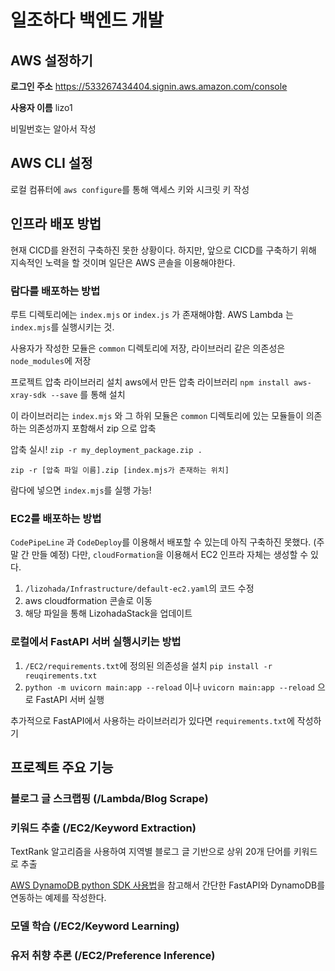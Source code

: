 # 일조하다 백엔드 개발

## AWS 설정하기

**로그인 주소**
https://533267434404.signin.aws.amazon.com/console

**사용자 이름**
lizo1

비밀번호는 알아서 작성

## AWS CLI 설정

로컬 컴퓨터에 `aws configure`를 통해 액세스 키와 시크릿 키 작성

## 인프라 배포 방법

현재 CICD를 완전히 구축하진 못한 상황이다. 하지만, 앞으로 CICD를 구축하기 위해 지속적인 노력을 할 것이며 일단은 AWS 콘솔을 이용해야한다.

### 람다를 배포하는 방법

루트 디렉토리에는 `index.mjs` or `index.js` 가 존재해야함.
AWS Lambda 는 `index.mjs`를 실행시키는 것.

사용자가 작성한 모듈은 `common` 디렉토리에 저장, 라이브러리 같은 의존성은 `node_modules`에 저장

프로젝트 압축 라이브러리 설치
aws에서 만든 압축 라이브러리 `npm install aws-xray-sdk --save` 를 통해 설치

이 라이브러리는  `index.mjs` 와 그 하위 모듈은 `common` 디렉토리에 있는 모듈들이 의존하는 의존성까지 포함해서 zip 으로 압축

압축 실시!
 `zip -r my_deployment_package.zip . `

 `zip -r [압축 파일 이름].zip [index.mjs가 존재하는 위치]`

람다에 넣으면 `index.mjs`를 실행 가능!

### EC2를 배포하는 방법

`CodePipeLine` 과 `CodeDeploy`를 이용해서 배포할 수 있는데 아직 구축하진 못했다. (주말 간 만들 예정)
다만, `cloudFormation`을 이용해서 EC2 인프라 자체는 생성할 수 있다.

1. `/lizohada/Infrastructure/default-ec2.yaml`의 코드 수정
2. aws cloudformation 콘솔로 이동
3. 해당 파일을 통해 LizohadaStack을 업데이트 

### 로컬에서 FastAPI 서버 실행시키는 방법

1. `/EC2/requirements.txt`에 정의된 의존성을 설치 `pip install -r reuqirements.txt`
2. `python -m uvicorn main:app --reload` 이나 `uvicorn main:app --reload` 으로 FastAPI 서버 실행

추가적으로 FastAPI에서 사용하는 라이브러리가 있다면 `requirements.txt`에 작성하기

## 프로젝트 주요 기능

### 블로그 글 스크랩핑 (/Lambda/Blog Scrape) 

### 키워드 추출 (/EC2/Keyword Extraction)
TextRank 알고리즘을 사용하여 지역별 블로그 글 기반으로 상위 20개 단어를 키워드로 추출

[AWS DynamoDB python SDK 사용법](https://boto3.amazonaws.com/v1/documentation/api/latest/guide/dynamodb.html)을 참고해서 간단한 FastAPI와 DynamoDB를 연동하는 예제를 작성한다.

### 모델 학습 (/EC2/Keyword Learning)

### 유저 취향 추론 (/EC2/Preference Inference)
